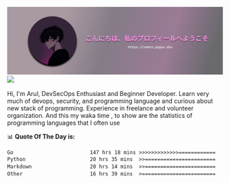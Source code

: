 ![banner](.github/profile-markdown.png)
<img src="https://user-images.githubusercontent.com/73097560/115834477-dbab4500-a447-11eb-908a-139a6edaec5c.gif"></p>

Hi, I'm Arul, DevSecOps Enthusiast and Beginner Developer. Learn very much of devops, security, and programming language and curious about new stack of programming. Experience in freelance and volunteer organization. And this my waka time , to show are the statistics of programming languages that I often use

📊 **Quote Of The Day is:**
<!--START_SECTION:waka-->

```txt
Go                         147 hrs 18 mins >>>>>>>>>>>>>============   51.93 %
Python                     20 hrs 35 mins  >>=======================   07.26 %
Markdown                   20 hrs 14 mins  >>=======================   07.14 %
Other                      16 hrs 39 mins  >========================   05.87 %
```

<!--END_SECTION:waka-->
